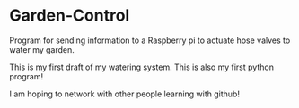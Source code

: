 # Garden-Control
Program for sending information to a Raspberry pi to actuate hose valves to water my garden.

This is my first draft of my watering system. This is also my first python program! 

I am hoping to network with other people learning with github!
